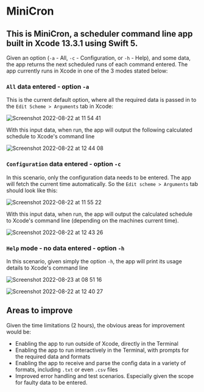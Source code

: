 # MiniCron

## This is MiniCron, a scheduler command line app built in Xcode 13.3.1 using Swift 5.
Given an option (`-a` - All, `-c` - Configuration, or `-h` - Help), and some data, the app returns the next scheduled 
runs of each command entered.
The app currently runs in Xcode in one of the 3 modes stated below:

### `All` data entered - option `-a`
This is the current default option, where all the required data is passed in to the `Edit Scheme > Arguments` tab in Xcode:

![Screenshot 2022-08-22 at 11 54 41](https://user-images.githubusercontent.com/8209274/186100549-192b6971-0399-4b01-b714-d8ba056701d1.png)

With this input data, when run, the app will output the following calculated schedule to Xcode's command line

![Screenshot 2022-08-22 at 12 44 08](https://user-images.githubusercontent.com/8209274/186100852-7200d7c8-6cbd-48b6-b259-85500f85e6db.png)

### `Configuration` data entered - option `-c`
In this scenario, only the configuration data needs to be entered. The app will fetch the current time automatically.
So the `Edit scheme > Arguments` tab should look like this:

![Screenshot 2022-08-22 at 11 55 22](https://user-images.githubusercontent.com/8209274/186101880-cfeb7e36-986e-40b1-8823-df4ce01904b7.png)

With this input data, when run, the app will output the calculated schedule to Xcode's command line (depending on the machines current time).

![Screenshot 2022-08-22 at 12 43 26](https://user-images.githubusercontent.com/8209274/186102177-b2cb29e8-6a1d-4778-b6dc-91ac8ea19822.png)

### `Help` mode - no data entered - option `-h`
In this scenario, given simply the option `-h`, the app will print its usage details to Xcode's command line

![Screenshot 2022-08-23 at 08 51 16](https://user-images.githubusercontent.com/8209274/186103008-a8164b73-4686-4dd4-92f3-31e77e50b839.png)

![Screenshot 2022-08-22 at 12 40 27](https://user-images.githubusercontent.com/8209274/186103125-427fa494-abac-4540-9b4d-1aa6400e9b20.png)

## Areas to improve
Given the time limitations (2 hours), the obvious areas for improvement would be:
- Enabling the app to run outside of Xcode, directly in the Terminal
- Enabling the app to run interactively in the Terminal, with prompts for the required data and formats
- Enabling the app to receive and parse the config data in a variety of formats, including `.txt` or even `.csv` files
- Improved error handling and test scenarios. Especially given the scope for faulty data to be entered.
